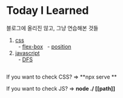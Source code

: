 # Today I Learned
블로그에 올리진 않고, 그냥 연습해본 것들

1. [css](https://github.com/gitsunmin/TIL/tree/master/css)   
&nbsp;&nbsp;- [flex-box](https://github.com/gitsunmin/TIL/tree/master/css/flex-box)
&nbsp;&nbsp;- [position](https://github.com/gitsunmin/TIL/tree/master/css/position)
2. [javascript](https://github.com/gitsunmin/TIL/tree/master/js)  
&nbsp;&nbsp;- [DFS](https://github.com/gitsunmin/TIL/tree/master/js/DFS)


##
If you want to check CSS? => **npx serve **  

If you want to check JS? => **node ./ [[path]]**  

